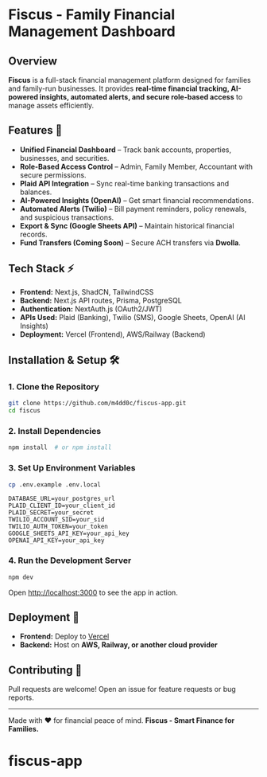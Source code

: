 # Fiscus - Family Financial Management Dashboard

## Overview

**Fiscus** is a full-stack financial management platform designed for families and family-run businesses. It provides **real-time financial tracking, AI-powered insights, automated alerts, and secure role-based access** to manage assets efficiently.

## Features 🚀

- **Unified Financial Dashboard** – Track bank accounts, properties, businesses, and securities.
- **Role-Based Access Control** – Admin, Family Member, Accountant with secure permissions.
- **Plaid API Integration** – Sync real-time banking transactions and balances.
- **AI-Powered Insights (OpenAI)** – Get smart financial recommendations.
- **Automated Alerts (Twilio)** – Bill payment reminders, policy renewals, and suspicious transactions.
- **Export & Sync (Google Sheets API)** – Maintain historical financial records.
- **Fund Transfers (Coming Soon)** – Secure ACH transfers via **Dwolla**.

## Tech Stack ⚡

- **Frontend:** Next.js, ShadCN, TailwindCSS
- **Backend:** Next.js API routes, Prisma, PostgreSQL
- **Authentication:** NextAuth.js (OAuth2/JWT)
- **APIs Used:** Plaid (Banking), Twilio (SMS), Google Sheets, OpenAI (AI Insights)
- **Deployment:** Vercel (Frontend), AWS/Railway (Backend)

## Installation & Setup 🛠️

### 1. Clone the Repository

```bash
git clone https://github.com/m4dd0c/fiscus-app.git
cd fiscus
```

### 2. Install Dependencies

```bash
npm install  # or npm install
```

### 3. Set Up Environment Variables

```bash
cp .env.example .env.local
```

```
DATABASE_URL=your_postgres_url
PLAID_CLIENT_ID=your_client_id
PLAID_SECRET=your_secret
TWILIO_ACCOUNT_SID=your_sid
TWILIO_AUTH_TOKEN=your_token
GOOGLE_SHEETS_API_KEY=your_api_key
OPENAI_API_KEY=your_api_key
```

### 4. Run the Development Server

```bash
npm dev
```

Open [http://localhost:3000](http://localhost:3000) to see the app in action.

## Deployment 🚀

- **Frontend:** Deploy to [Vercel](https://vercel.com/)
- **Backend:** Host on **AWS, Railway, or another cloud provider**

## Contributing 🤝

Pull requests are welcome! Open an issue for feature requests or bug reports.

---

Made with ❤️ for financial peace of mind. **Fiscus - Smart Finance for Families.**
# fiscus-app
